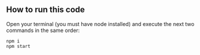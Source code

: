 ## How to run this code

Open your terminal (you must have node installed) and execute the next two commands in the same order:
```
npm i
npm start
```